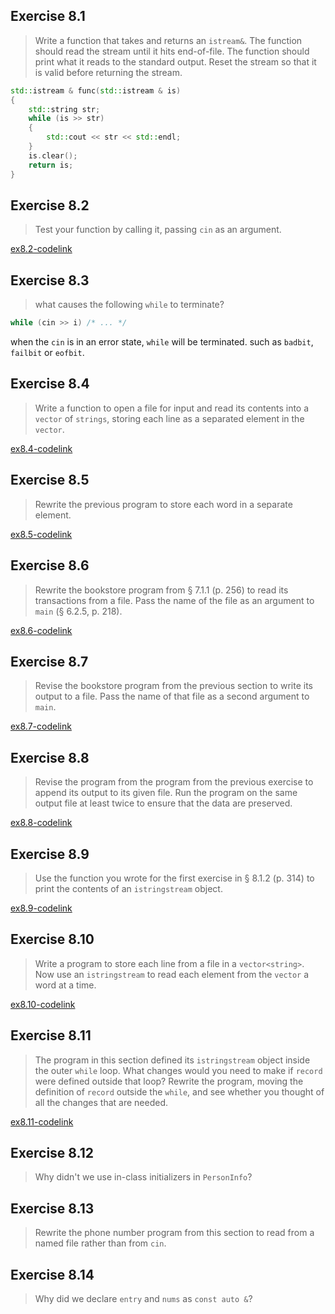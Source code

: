 ## Exercise 8.1

> Write a function that takes and returns an `istream&`. The function should read the stream until it hits end-of-file. The function should print what it reads to the standard output. Reset the stream so that it is valid before returning the stream.

```cpp
std::istream & func(std::istream & is)
{
    std::string str;
    while (is >> str)
    {
        std::cout << str << std::endl;
    }
    is.clear();
    return is;
}
```

## Exercise 8.2

> Test your function by calling it, passing `cin` as an argument.

[ex8.2-codelink](exercise8.02.cpp)

## Exercise 8.3

> what causes the following `while` to terminate?

```cpp
while (cin >> i) /* ... */
```

when the `cin` is in an error state, `while` will be terminated. such as `badbit`, `failbit` or `eofbit`. 

## Exercise 8.4

> Write a function to open a file for input and read its contents into a `vector` of `strings`, storing each line as a
> separated element in the `vector`.

[ex8.4-codelink](exercise8.04.cpp)

## Exercise 8.5

> Rewrite the previous program to store each word in a separate element.

[ex8.5-codelink](exercise8.05.cpp)

## Exercise 8.6

> Rewrite the bookstore program from § 7.1.1 (p. 256) to read its transactions from a file. Pass the name of the file as
> an argument to `main` (§ 6.2.5, p. 218).

[ex8.6-codelink](exercise8.06.cpp)

## Exercise 8.7

> Revise the bookstore program from the previous section to write its output to a file. Pass the name of that file as a
> second argument to `main`.

[ex8.7-codelink](exercise8.07.cpp)

## Exercise 8.8

> Revise the program from the program from the previous exercise to append its output to its given file. Run the program on the same output file at least twice to ensure that the data are preserved.

[ex8.8-codelink](exercise8.08.cpp)

## Exercise 8.9

> Use the function you wrote for the first exercise in § 8.1.2 (p. 314) to print the contents of an `istringstream`
> object.

[ex8.9-codelink](exercise8.09.cpp)

## Exercise 8.10

> Write a program to store each line from a file in a `vector<string>`. Now use an `istringstream` to read each element
> from the `vector` a word at a time.

[ex8.10-codelink](exercise8.10.cpp)

## Exercise 8.11

> The program in this section defined its `istringstream` object inside the outer `while` loop. What changes would you
> need to make if `record` were defined outside that loop? Rewrite the program, moving the definition of `record`
> outside the `while`, and see whether you thought of all the changes that are needed.  

[ex8.11-codelink](exercise8.11.cpp)

## Exercise 8.12

> Why didn't we use in-class initializers in `PersonInfo`?

## Exercise 8.13

> Rewrite the phone number program from this section to read from a named file rather than from `cin`.

## Exercise 8.14

> Why did we declare `entry` and `nums` as `const auto &`?

